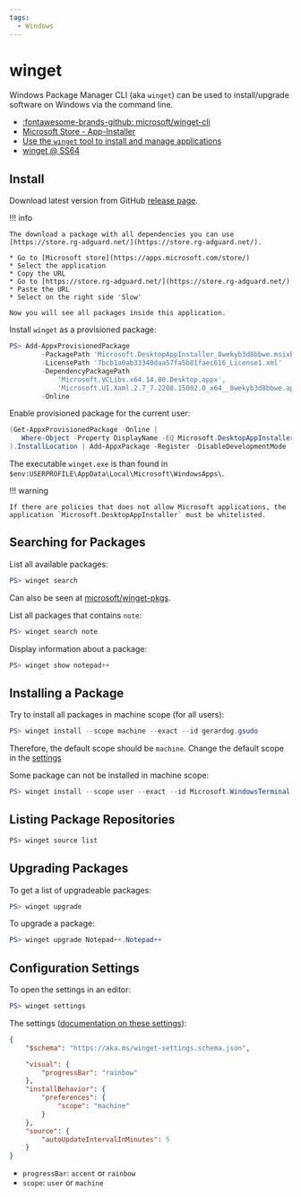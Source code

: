 ```yaml
---
tags:
  - Windows
---
```


# winget

Windows Package Manager CLI (aka `winget`) can be used to install/upgrade
software on Windows via the command line.

* [:fontawesome-brands-github: microsoft/winget-cli](
   https://github.com/microsoft/winget-cli)
* [Microsoft Store - App-Installer](
   https://apps.microsoft.com/store/detail/9NBLGGH4NNS1)
* [Use the `winget` tool to install and manage applications](
   https://learn.microsoft.com/en-us/windows/package-manager/winget/)
* [winget @ SS64](https://ss64.com/nt/winget.html)

## Install

Download latest version from GitHub
[release page](https://github.com/microsoft/winget-cli/releases).

!!! info

    The download a package with all dependencies you can use
    [https://store.rg-adguard.net/](https://store.rg-adguard.net/).

    * Go to [Microsoft store](https://apps.microsoft.com/store/)
    * Select the application
    * Copy the URL
    * Go to [https://store.rg-adguard.net/](https://store.rg-adguard.net/)
    * Paste the URL
    * Select on the right side 'Slow'

    Now you will see all packages inside this application.

Install `winget` as a provisioned package:

```powershell
PS> Add-AppxProvisionedPackage
        -PackagePath 'Microsoft.DesktopAppInstaller_8wekyb3d8bbwe.msixbundle'
        -LicensePath '7bcb1a0ab33340daa57fa5b81faec616_License1.xml'
        -DependencyPackagePath
            'Microsoft.VCLibs.x64.14.00.Desktop.appx',
            'Microsoft.UI.Xaml.2.7_7.2208.15002.0_x64__8wekyb3d8bbwe.appx'
        -Online
```

Enable provisioned package for the current user:

```powershell
(Get-AppxProvisionedPackage -Online |
   Where-Object -Property DisplayName -EQ Microsoft.DesktopAppInstaller
).InstallLocation | Add-AppxPackage -Register -DisableDevelopmentMode
```

The executable `winget.exe` is than found in
`$env:USERPROFILE\AppData\Local\Microsoft\WindowsApps\`.

!!! warning

    If there are policies that does not allow Microsoft applications, the
    application `Microsoft.DesktopAppInstaller` must be whitelisted.

## Searching for Packages

List all available packages:

```powershell
PS> winget search
```

Can also be seen at
[microsoft/winget-pkgs](https://github.com/microsoft/winget-pkgs/tree/master/manifests).

List all packages that contains `note`:

```powershell
PS> winget search note
```

Display information about a package:

```powershell
PS> winget show notepad++
```

## Installing a Package

Try to install all packages in machine scope (for all users):

```powershell
PS> winget install --scope machine --exact --id gerardog.gsudo
```

Therefore, the default scope should be `machine`. Change the default scope in
the [settings](#configuration-settings)

Some package can not be installed in machine scope:

```powershell
PS> winget install --scope user --exact --id Microsoft.WindowsTerminal
```

## Listing Package Repositories

```powershell
PS> winget source list
```

## Upgrading Packages

To get a list of upgradeable packages:

```powershell
PS> winget upgrade
```

To upgrade a package:

```powershell
PS> winget upgrade Notepad++.Notepad++
```

## Configuration Settings

To open the settings in an editor:

```powershell
PS> winget settings
```

The settings ([documentation on these settings](https://aka.ms/winget-settings)):

```json
{
    "$schema": "https://aka.ms/winget-settings.schema.json",

    "visual": {
        "progressBar": "rainbow"
    },
    "installBehavior": {
        "preferences": {
            "scope": "machine"
        }
    },
    "source": {
        "autoUpdateIntervalInMinutes": 5
    }
}
```

* `progressBar`: `accent` or `rainbow`
* `scope`: `user` or `machine`
